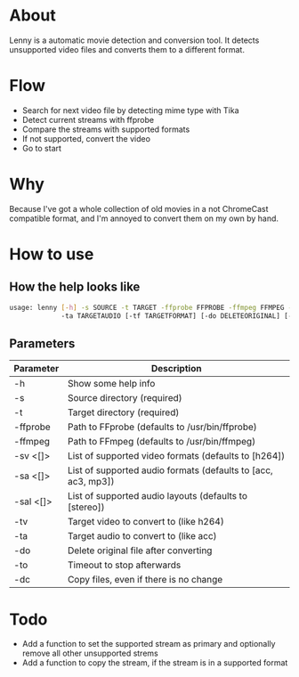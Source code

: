 # About
Lenny is a automatic movie detection and conversion tool.
It detects unsupported video files and converts them to a different format.

# Flow
- Search for next video file by detecting mime type with Tika
- Detect current streams with ffprobe
- Compare the streams with supported formats
- If not supported, convert the video
- Go to start


# Why
Because I've got a whole collection of old movies in a not ChromeCast compatible
format, and I'm annoyed to convert them on my own by hand.

# How to use

## How the help looks like

``` bash
usage: lenny [-h] -s SOURCE -t TARGET -ffprobe FFPROBE -ffmpeg FFMPEG -sv [SUPPORTEDVIDEO [SUPPORTEDVIDEO ...]] -sa [SUPPORTEDAUDIO [SUPPORTEDAUDIO ...]] -sal [SUPPORTEDAUDIOLAYOUT [SUPPORTEDAUDIOLAYOUT ...]] -tv TARGETVIDEO
             -ta TARGETAUDIO [-tf TARGETFORMAT] [-do DELETEORIGINAL] [-to TIMEOUT]
```

## Parameters

|  Parameter         | Description                                                   |
|--------------------|---------------------------------------------------------------|
| -h                 | Show some help info                                           |
| -s <dir>           | Source directory (required)                                   |
| -t <dir>           | Target directory (required)                                   |
| -ffprobe <file>    | Path to FFprobe (defaults to /usr/bin/ffprobe)                |
| -ffmpeg <file>     | Path to FFmpeg (defaults to /usr/bin/ffmpeg)                  |
| -sv <[]>           | List of supported video formats (defaults to [h264])          |
| -sa <[]>           | List of supported audio formats (defaults to [acc, ac3, mp3]) |
| -sal <[]>          | List of supported audio layouts (defaults to [stereo])        |
| -tv <audio format> | Target video to convert to (like h264)                        |
| -ta <audio format> | Target audio to convert to (like acc)                         |
| -do                | Delete original file after converting                         |
| -to                | Timeout to stop afterwards                                    |
| -dc                | Copy files, even if there is no change                        |

# Todo
- Add a function to set the supported stream as primary and optionally remove all other unsupported strems
- Add a function to copy the stream, if the stream is in a supported format
